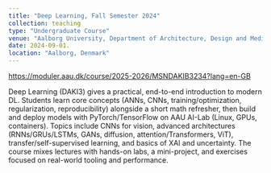 ```yaml
---
title: "Deep Learning, Fall Semester 2024"
collection: teaching
type: "Undergraduate Course"
venue: "Aalborg University, Department of Architecture, Design and Media Technology"
date: 2024-09-01.
location: "Aalborg, Denmark"
---
```


<https://moduler.aau.dk/course/2025-2026/MSNDAKIB3234?lang=en-GB>

Deep Learning (DAKI3) gives a practical, end-to-end introduction to modern DL. Students learn core concepts (ANNs, CNNs, training/optimization, regularization, reproducibility) alongside a short math refresher, then build and deploy models with PyTorch/TensorFlow on AAU AI-Lab (Linux, GPUs, containers). Topics include CNNs for vision, advanced architectures (RNNs/GRUs/LSTMs, GANs, diffusion, attention/Transformers, ViT), transfer/self-supervised learning, and basics of XAI and uncertainty. The course mixes lectures with hands-on labs, a mini-project, and exercises focused on real-world tooling and performance.